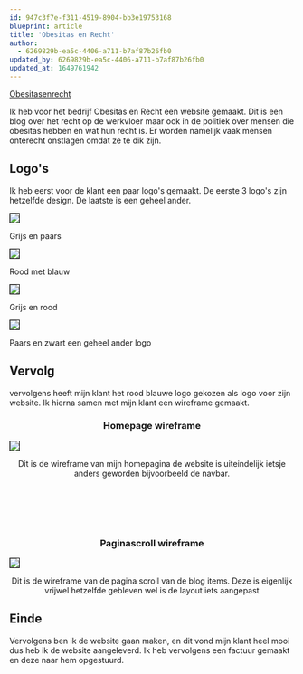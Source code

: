 ```yaml
---
id: 947c3f7e-f311-4519-8904-bb3e19753168
blueprint: article
title: 'Obesitas en Recht'
author:
  - 6269829b-ea5c-4406-a711-b7af87b26fb0
updated_by: 6269829b-ea5c-4406-a711-b7af87b26fb0
updated_at: 1649761942
---
```

<!-- website link -->
[Obesitasenrecht](http://obesitasenrecht.nl)  

<!-- inleiding -->
Ik heb voor het bedrijf Obesitas en Recht een website gemaakt. Dit is een blog over het recht op de werkvloer maar ook in de politiek over mensen die obesitas hebben en wat hun recht is. Er worden namelijk vaak mensen onterecht onstlagen omdat ze te dik zijn. 

<!-- heading -->
## Logo's

<!-- text -->
Ik heb eerst voor de klant een paar logo's gemaakt. De eerste 3 logo's zijn hetzelfde design. De laatste is een geheel ander. 
<!-- logo1 -->
 <div class="OBR1">  
  <img src="/assets/content/obesitasenrecht_fotos/obr1.png" style="border:1px solid black"></img>
  <p style="text-align:left;">Grijs en paars</p>
</div>
<!-- logo2 -->
 <div class="OBR2"> 
  <img src="/assets/content/obesitasenrecht_fotos/obr2.png" style="border:1px solid black"></img>
  <p style="text-align:left;">Rood met blauw</p>
</div>
<!-- logo3 -->
 <div class="OBR3">
  <img src="/assets/content/obesitasenrecht_fotos/obr3.png" style="border:1px solid black"></img>
  <p style="text-align:left;">Grijs en rood</p>
</div>
<!-- logo4 -->
 <div class="OBR4"> 
  <img src="/assets/content/obesitasenrecht_fotos/obr4.png" style="border: 1px solid black"></img>
  <p style="text-align:left;">Paars en zwart een geheel ander logo</p>
</div>

<!-- heading -->
## Vervolg 
<!-- text -->
vervolgens heeft mijn klant het rood blauwe logo gekozen als logo voor zijn website. Ik hierna samen met mijn klant een wireframe gemaakt.

<!-- div class screenshot_home -->
<div class="screenshot_home">
  <h3 style="text-align: center"><strong>Homepage wireframe </strong></h3>
  <img src="/assets/content/obesitasenrecht_fotos/screenshot_homepage_obr.png" style="border: 0.5px solid black">

  <!-- text met text-align center font weight normaal gemaakt -->
  <p class="screenshot_home_not_bold"style="text-align:center; font-weight: normal;">Dit is de wireframe van mijn homepagina de website is uiteindelijk ietsje anders geworden bijvoorbeeld de navbar.</p> 
</div>

<br>
<br>
<br>
<br>
<div class="screenshot_paginascroll">
  <h3 style="text-align: center"><strong>Paginascroll wireframe </strong></h3>
  <img src="/assets/content/obesitasenrecht_fotos/screenshot_paginascroll_obr.png" style="border: 0.5px solid black">

  <!-- text met text-align center font weight normaal gemaakt -->
  <p class="screenshot_home_not_bold"style="text-align:center; font-weight: normal;">Dit is de wireframe van de pagina scroll van de blog items. Deze is eigenlijk vrijwel hetzelfde gebleven wel is de layout iets aangepast</p> 
</div>

## Einde 
Vervolgens ben ik de website gaan maken, en dit vond mijn klant heel mooi dus heb ik de website aangeleverd. Ik heb vervolgens een factuur gemaakt en deze naar hem opgestuurd.


